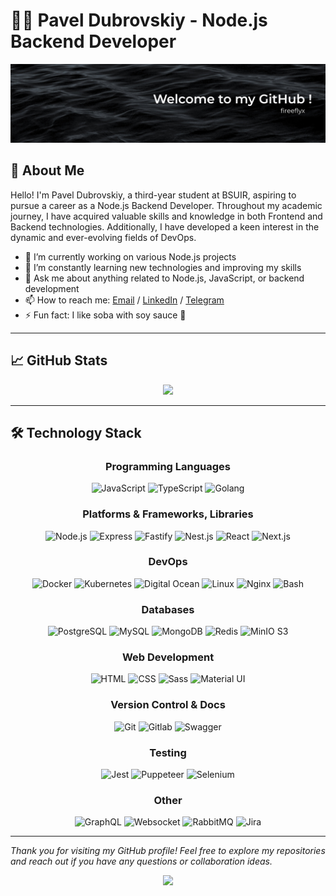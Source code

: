 # 👨‍💻 Pavel Dubrovskiy - Node.js Backend Developer

<img src="./profile_banner.jpg" alt="profile_banner"/>

## 🌟 About Me

Hello! I'm Pavel Dubrovskiy, a third-year student at BSUIR, aspiring to pursue a career as a Node.js Backend Developer. Throughout my academic journey, I have acquired valuable skills and knowledge in both Frontend and Backend technologies. Additionally, I have developed a keen interest in the dynamic and ever-evolving fields of DevOps.

- 🔭 I’m currently working on various Node.js projects
- 🌱 I’m constantly learning new technologies and improving my skills
- 💬 Ask me about anything related to Node.js, JavaScript, or backend development
- 📫 How to reach me: [Email](mailto:paveldubrovskiyit@gmail.com) / [LinkedIn](https://www.linkedin.com/in/pavel-dubrovskiy-39b296255/) / [Telegram](https://t.me/pavel_dubrovskiy)
- ⚡ Fun fact: I like soba with soy sauce 🍜

---

## 📈 GitHub Stats

<p align="center"><img src="https://github-readme-stats.vercel.app/api?username=fireeflyx&show_icons=true&theme=graywhite"/></p>

---

## 🛠️ Technology Stack
  
<h3 align="center">Programming Languages</h3>
<p align="center">
  <img src="https://cdn.jsdelivr.net/gh/devicons/devicon/icons/javascript/javascript-original.svg" width="42" height="42" alt="JavaScript" title="JavaScript"/>
  <img src="https://cdn.jsdelivr.net/gh/devicons/devicon/icons/typescript/typescript-original.svg" width="42" height="42" alt="TypeScript" title="TypeScript"/>
  <img src="https://cdn.jsdelivr.net/gh/devicons/devicon@latest/icons/go/go-original-wordmark.svg" width="42" height="42" alt="Golang" title="Golang"/>
</p>
  
<h3 align="center">Platforms & Frameworks, Libraries</h3>
<p align="center">
  <img src="https://cdn.jsdelivr.net/gh/devicons/devicon/icons/nodejs/nodejs-original.svg" width="42" height="42" alt="Node.js" title="Node.js"/>
  <img src="https://user-images.githubusercontent.com/25181517/183859966-a3462d8d-1bc7-4880-b353-e2cbed900ed6.png" width="42" height="42" alt="Express" title="Express"/>
  <img src="https://user-images.githubusercontent.com/46967826/235814699-7bf7e5ce-19d1-469b-9efe-fe89412349d8.png"  width="42" height="42" alt="Fastify" title="Fastify"/>
  <img src="https://github.com/marwin1991/profile-technology-icons/assets/136815194/519bfaf3-c242-431e-a269-876979f05574" width="42" height="42" alt="Nest.js" title="Nest.js"/>
  <img src="https://user-images.githubusercontent.com/25181517/183897015-94a058a6-b86e-4e42-a37f-bf92061753e5.png" width="42" height="42" alt="React" title="React"/>
  <img src="https://cdn.jsdelivr.net/gh/devicons/devicon/icons/nextjs/nextjs-original.svg" width="42" height="42" alt="Next.js" title="Next.js"/>  
</p>

<h3 align="center">DevOps</h3>
<p align="center">
  <img src="https://cdn.jsdelivr.net/gh/devicons/devicon/icons/docker/docker-original.svg" width="42" height="42" alt="Docker" title="Docker"/>
  <img src="https://cdn.jsdelivr.net/gh/devicons/devicon/icons/kubernetes/kubernetes-plain.svg" width="42" height="42" alt="Kubernetes" title="Kubernetes"/>
  <img src="https://cdn.jsdelivr.net/gh/devicons/devicon@latest/icons/digitalocean/digitalocean-original.svg" width="42" height="42" alt="Digital Ocean" title="Digital Ocean"/>
  <img src="https://cdn.jsdelivr.net/gh/devicons/devicon/icons/linux/linux-original.svg" width="42" height="42" alt="Linux" title="Linux"/>
  <img src="https://user-images.githubusercontent.com/25181517/183345125-9a7cd2e6-6ad6-436f-8490-44c903bef84c.png" width="42" height="42" alt="Nginx" title="Nginx"/>
  <img src="https://user-images.githubusercontent.com/25181517/183868728-b2e11072-00a5-47e2-8a4e-4ebbb2b8c554.png" width="42" height="42" alt="Bash" title="Bash"/>
</p>

<h3 align="center">Databases</h3>
<p align="center">
  <img src="https://cdn.jsdelivr.net/gh/devicons/devicon/icons/postgresql/postgresql-original.svg" width="42" height="42" alt="PostgreSQL" title="PostgreSQL"/>
  <img src="https://cdn.jsdelivr.net/gh/devicons/devicon/icons/mysql/mysql-original.svg" width="42" height="42" alt="MySQL" title="MySQL"/>
  <img src="https://cdn.jsdelivr.net/gh/devicons/devicon/icons/mongodb/mongodb-original.svg" width="42" height="42" alt="MongoDB" title="MongoDB"/>
  <img src="https://cdn.jsdelivr.net/gh/devicons/devicon/icons/redis/redis-original.svg" width="42" height="42" alt="Redis" title="Redis"/>
  <img src="https://avatars.githubusercontent.com/u/695951?s=200&v=4" width="42" height="42" alt="MinIO S3" title="MinIO S3"/>
</p>

<h3 align="center">Web Development</h3>
<p align="center">
  <img src="https://user-images.githubusercontent.com/25181517/192158954-f88b5814-d510-4564-b285-dff7d6400dad.png" width="42" height="42" alt="HTML" title="HTML"/>
  <img src="https://user-images.githubusercontent.com/25181517/183898674-75a4a1b1-f960-4ea9-abcb-637170a00a75.png" width="42" height="42" alt="CSS" title="CSS"/>
  <img src="https://cdn.jsdelivr.net/gh/devicons/devicon@latest/icons/sass/sass-original.svg" width="42" height="42" alt="Sass" title="Sass"/>
  <img src="https://user-images.githubusercontent.com/25181517/189716630-fe6c084c-6c66-43af-aa49-64c8aea4a5c2.png" width="42" height="42" alt="Material UI" title="Material UI"/>
</p>

<h3 align="center">Version Control & Docs</h3>
<p align="center">
  <img src="https://cdn.jsdelivr.net/gh/devicons/devicon/icons/git/git-original.svg" width="42" height="42" alt="Git" title="Git"/>
  <img src="https://user-images.githubusercontent.com/25181517/192108376-c675d39b-90f6-4073-bde6-5a9291644657.png" width="42" height="42" alt="Gitlab" title="Gitlab"/>
  <img src="https://user-images.githubusercontent.com/25181517/186711335-a3729606-5a78-4496-9a36-06efcc74f800.png" width="42" height="42" alt="Swagger" title="Swagger"/>
</p>


<h3 align="center">Testing</h3>
<p align="center">
  <img src="https://cdn.jsdelivr.net/gh/devicons/devicon@latest/icons/jest/jest-plain.svg" width="42" height="42" alt="Jest" title="Jest"/>
  <img src="https://cdn.jsdelivr.net/gh/devicons/devicon@latest/icons/puppeteer/puppeteer-original.svg" width="42" height="42" alt="Puppeteer" title="Puppeteer"/>
  <img src="https://user-images.githubusercontent.com/25181517/184103699-d1b83c07-2d83-4d99-9a1e-83bd89e08117.png" width="42" height="42" alt="Selenium" title="Selenium"/>
</p>

<h3 align="center">Other</h3>
<p align="center">
  <img src="https://cdn.jsdelivr.net/gh/devicons/devicon/icons/graphql/graphql-plain.svg" width="42" height="42" alt="GraphQL" title="GraphQL"/>
  <img src="https://user-images.githubusercontent.com/25181517/187070862-03888f18-2e63-4332-95fb-3ba4f2708e59.png" width="42" height="42" alt="Websocket" title="Websocket"/>
  <img src="https://cdn.jsdelivr.net/gh/devicons/devicon/icons/rabbitmq/rabbitmq-original.svg" width="42" height="42" alt="RabbitMQ" title="RabbitMQ"/>
  <img src="https://user-images.githubusercontent.com/25181517/183912952-83784e94-629d-4c34-a961-ae2ae795b662.png" width="42" height="42" alt="Jira" title="Jira"/>
</p>

---

*Thank you for visiting my GitHub profile! Feel free to explore my repositories and reach out if you have any questions or collaboration ideas.*
<p align="center"><img src="https://komarev.com/ghpvc/?username=fireeflyx&color=green"/></p>
